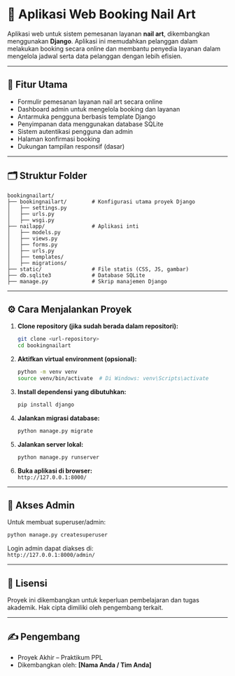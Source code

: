 
# 💅 Aplikasi Web Booking Nail Art

Aplikasi web untuk sistem pemesanan layanan **nail art**, dikembangkan menggunakan **Django**. Aplikasi ini memudahkan pelanggan dalam melakukan booking secara online dan membantu penyedia layanan dalam mengelola jadwal serta data pelanggan dengan lebih efisien.

---

## 📌 Fitur Utama

- Formulir pemesanan layanan nail art secara online
- Dashboard admin untuk mengelola booking dan layanan
- Antarmuka pengguna berbasis template Django
- Penyimpanan data menggunakan database SQLite
- Sistem autentikasi pengguna dan admin
- Halaman konfirmasi booking
- Dukungan tampilan responsif (dasar)

---

## 🗂️ Struktur Folder

```
bookingnailart/
├── bookingnailart/        # Konfigurasi utama proyek Django
│   ├── settings.py
│   ├── urls.py
│   ├── wsgi.py
├── nailapp/               # Aplikasi inti
│   ├── models.py
│   ├── views.py
│   ├── forms.py
│   ├── urls.py
│   ├── templates/
│   ├── migrations/
├── static/                # File statis (CSS, JS, gambar)
├── db.sqlite3             # Database SQLite
├── manage.py              # Skrip manajemen Django
```

---

## ⚙️ Cara Menjalankan Proyek

1. **Clone repository (jika sudah berada dalam repositori):**

   ```bash
   git clone <url-repository>
   cd bookingnailart
   ```

2. **Aktifkan virtual environment (opsional):**

   ```bash
   python -m venv venv
   source venv/bin/activate  # Di Windows: venv\Scripts\activate
   ```

3. **Install dependensi yang dibutuhkan:**

   ```bash
   pip install django
   ```

4. **Jalankan migrasi database:**

   ```bash
   python manage.py migrate
   ```

5. **Jalankan server lokal:**

   ```bash
   python manage.py runserver
   ```

6. **Buka aplikasi di browser:**  
   `http://127.0.0.1:8000/`

---

## 🔐 Akses Admin

Untuk membuat superuser/admin:

```bash
python manage.py createsuperuser
```

Login admin dapat diakses di:  
`http://127.0.0.1:8000/admin/`

---

## 📃 Lisensi

Proyek ini dikembangkan untuk keperluan pembelajaran dan tugas akademik. Hak cipta dimiliki oleh pengembang terkait.

---

## ✍️ Pengembang

- Proyek Akhir – Praktikum PPL
- Dikembangkan oleh: **[Nama Anda / Tim Anda]**
